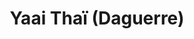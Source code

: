 ---
title: Yaai Thaï (Daguerre)
description: 'Rapport qualité prix excellent. Service super cool. Il faut prendre leur pad thaï. Par contre les tables de la terrasses sont trop collées, ça manque d’intimité…'
lat: '48.83410560000001'
lon: '2.3294163'
address: 22 Rue Daguerre, 75014 Paris, France
website: https://www.yaai-thai.com
tags: restaurant asiatique à-emporter terrasse
---